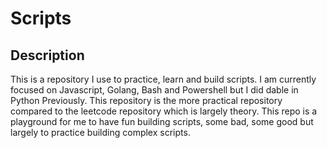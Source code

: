 # Scripts 
## Description 
This is a repository I use to practice, learn and build scripts. I am currently focused on Javascript, Golang, Bash and Powershell but I did dable in Python Previously. This repository is the more practical repository compared to the leetcode repository which is largely theory. This repo is a playground for me to have fun building scripts, some bad, some good but largely to practice building complex scripts. 

